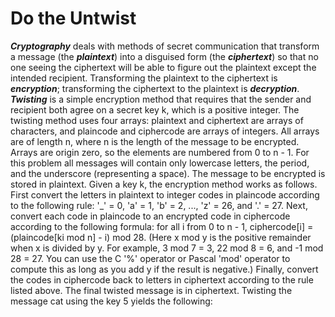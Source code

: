 # Do the Untwist

***Cryptography*** deals with methods of secret communication that transform a message (the ***plaintext***) into a disguised form (the ***ciphertext***) so that no one seeing the ciphertext will be able to figure out the plaintext except the intended recipient. Transforming the plaintext to the ciphertext is ***encryption***; transforming the ciphertext to the plaintext is ***decryption***. ***Twisting*** is a simple encryption method that requires that the sender and recipient both agree on a secret key k, which is a positive integer.
The twisting method uses four arrays: plaintext and ciphertext are arrays of characters, and plaincode and ciphercode are arrays of integers. All arrays are of length n, where n is the length of the message to be encrypted. Arrays are origin zero, so the elements are numbered from 0 to n - 1. For this problem all messages will contain only lowercase letters, the period, and the underscore (representing a space).
The message to be encrypted is stored in plaintext. Given a key k, the encryption method works as follows. First convert the letters in plaintext to integer codes in plaincode according to the following rule: '_' = 0, 'a' = 1, 'b' = 2, ..., 'z' = 26, and '.' = 27. Next, convert each code in plaincode to an encrypted code in ciphercode according to the following formula: for all i from 0 to n - 1,
ciphercode[i] = (plaincode[ki mod n] - i) mod 28.
(Here x mod y is the positive remainder when x is divided by y. For example, 3 mod 7 = 3, 22 mod 8 = 6, and -1 mod 28 = 27. You can use the C '%' operator or Pascal 'mod' operator to compute this as long as you add y if the result is negative.) Finally, convert the codes in ciphercode back to letters in ciphertext according to the rule listed above. The final twisted message is in ciphertext. Twisting the message cat using the key 5 yields the following:

